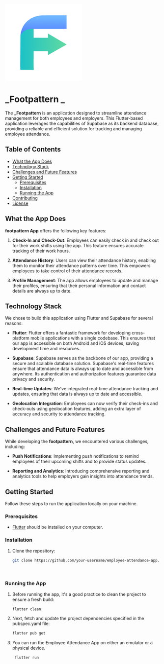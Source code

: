 
![Logo](./press-kit/logo.png)
# _Footpattern _

The **_Footpattern** is an application designed to streamline attendance management for both employees and employers. This Flutter-based application leverages the capabilities of Supabase as its backend database, providing a reliable and efficient solution for tracking and managing employee attendance.

## Table of Contents

- [What the App Does](#what-the-app-does)
- [Technology Stack](#technology-stack)
- [Challenges and Future Features](#challenges-and-future-features)
- [Getting Started](#getting-started)
  - [Prerequisites](#prerequisites)
  - [Installation](#installation)
  - [Running the App](#running-the-app)
- [Contributing](#contributing)
- [License](#license)

## What the App Does

**footpattern App** offers the following key features:

1. **Check-In and Check-Out**: Employees can easily check in and check out for their work shifts using the app. This feature ensures accurate tracking of their work hours.

2. **Attendance History**: Users can view their attendance history, enabling them to monitor their attendance patterns over time. This empowers employees to take control of their attendance records.

3. **Profile Management**: The app allows employees to update and manage their profiles, ensuring that their personal information and contact details are always up to date.

## Technology Stack

We chose to build this application using Flutter and Supabase for several reasons:

- **Flutter**: Flutter offers a fantastic framework for developing cross-platform mobile applications with a single codebase. This ensures that our app is accessible on both Android and iOS devices, saving development time and resources.

- **Supabase**: Supabase serves as the backbone of our app, providing a secure and scalable database solution. Supabase's real-time features ensure that attendance data is always up to date and accessible from anywhere. Its authentication and authorization features guarantee data privacy and security.

- **Real-time Updates**: We've integrated real-time attendance tracking and updates, ensuring that data is always up to date and accessible.

- **Geolocation Integration**: Employees can now verify their check-ins and check-outs using geolocation features, adding an extra layer of accuracy and security to attendance tracking.
 
## Challenges and Future Features

While developing the **footpattern**, we encountered various challenges, including:

- **Push Notifications**: Implementing push notifications to remind employees of their upcoming shifts and to provide status updates.

- **Reporting and Analytics**: Introducing comprehensive reporting and analytics tools to help employers gain insights into attendance trends.

## Getting Started

Follow these steps to run the application locally on your machine.

### Prerequisites

- [Flutter](https://flutter.dev/) should be installed on your computer.

### Installation

1. Clone the repository:

   ```bash
   git clone https://github.com/your-username/employee-attendance-app.git
   
 
### Running the App

1. Before running the app, it's a good practice to clean the project to ensure a fresh build:

      ```bash
      flutter clean

2. Next, fetch and update the project dependencies specified in the pubspec.yaml file:

      ```bash
      flutter pub get

3. You can run the Employee Attendance App on either an emulator or a physical device.
   
     ```bash
      flutter run
   


